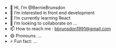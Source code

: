 - 👋 Hi, I’m @BernieBrunsdon
- 👀 I’m interested in front end development
- 🌱 I’m currently learning React
- 💞️ I’m looking to collaborate on ...
- 📫 How to reach me : bbrunsdon1991@gmail.com
- 😄 Pronouns: ...
- ⚡ Fun fact: ...

<!---
BernieBrunsdon/BernieBrunsdon is a ✨ special ✨ repository because its `README.md` (this file) appears on your GitHub profile.
You can click the Preview link to take a look at your changes.
--->
